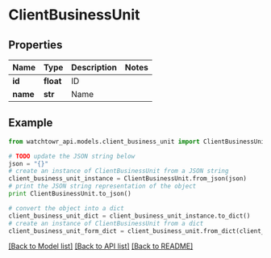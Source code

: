 # ClientBusinessUnit


## Properties
Name | Type | Description | Notes
------------ | ------------- | ------------- | -------------
**id** | **float** | ID | 
**name** | **str** | Name | 

## Example

```python
from watchtowr_api.models.client_business_unit import ClientBusinessUnit

# TODO update the JSON string below
json = "{}"
# create an instance of ClientBusinessUnit from a JSON string
client_business_unit_instance = ClientBusinessUnit.from_json(json)
# print the JSON string representation of the object
print ClientBusinessUnit.to_json()

# convert the object into a dict
client_business_unit_dict = client_business_unit_instance.to_dict()
# create an instance of ClientBusinessUnit from a dict
client_business_unit_form_dict = client_business_unit.from_dict(client_business_unit_dict)
```
[[Back to Model list]](../README.md#documentation-for-models) [[Back to API list]](../README.md#documentation-for-api-endpoints) [[Back to README]](../README.md)



